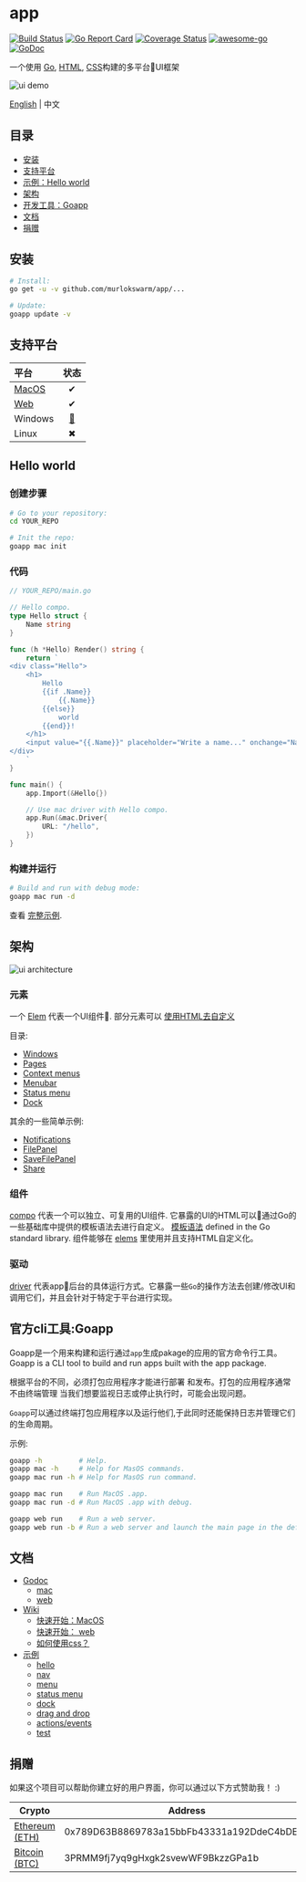 # app

[![Build Status](https://travis-ci.org/murlokswarm/app.svg?branch=master)](https://travis-ci.org/murlokswarm/app)
[![Go Report Card](https://goreportcard.com/badge/github.com/murlokswarm/app)](https://goreportcard.com/report/github.com/murlokswarm/app)
[![Coverage Status](https://coveralls.io/repos/github/murlokswarm/app/badge.svg?branch=master)](https://coveralls.io/github/murlokswarm/app?branch=master)
[![awesome-go](https://cdn.rawgit.com/sindresorhus/awesome/d7305f38d29fed78fa85652e3a63e154dd8e8829/media/badge.svg)](https://github.com/avelino/awesome-go#readme)
[![GoDoc](https://godoc.org/github.com/murlokswarm/app?status.svg)](https://godoc.org/github.com/murlokswarm/app)

一个使用
[Go](https://golang.org), [HTML](https://en.wikipedia.org/wiki/HTML5),
[CSS](https://en.wikipedia.org/wiki/Cascading_Style_Sheets)构建的多平台UI框架

![ui demo](https://github.com/murlokswarm/app/wiki/assets/ui-demo-large.gif)

[English](./README.md) | 中文

## 目录

* [安装](#install)
* [支持平台](#support)
* [示例：Hello world](#hello)
* [架构](#architecture)
* [开发工具：Goapp](#goapp)
* [文档](#doc)
* [捐赠](#donate)

<a name="install"></a>

## 安装

```sh
# Install:
go get -u -v github.com/murlokswarm/app/...

# Update:
goapp update -v
```

<a name="support"></a>

## 支持平台

|平台|状态|
|:-|:-:|
|[MacOS](https://godoc.org/github.com/murlokswarm/app/drivers/mac#Driver)|✔|
|[Web](https://godoc.org/github.com/murlokswarm/app/drivers/web#Driver)|✔|
|Windows|[🔨](https://github.com/murlokswarm/app/issues/141)|
|Linux|✖|

<a name="hello"></a>

## Hello world

### 创建步骤

```sh
# Go to your repository:
cd YOUR_REPO

# Init the repo:
goapp mac init
```

### 代码

```go
// YOUR_REPO/main.go

// Hello compo.
type Hello struct {
    Name string
}

func (h *Hello) Render() string {
    return `
<div class="Hello">
    <h1>
        Hello
        {{if .Name}}
            {{.Name}}
        {{else}}
            world
        {{end}}!
    </h1>
    <input value="{{.Name}}" placeholder="Write a name..." onchange="Name" autofocus>
</div>
    `
}

func main() {
    app.Import(&Hello{})

    // Use mac driver with Hello compo.
    app.Run(&mac.Driver{
        URL: "/hello",
    })
}
```

### 构建并运行

```sh
# Build and run with debug mode:
goapp mac run -d
```

查看 [完整示例](https://github.com/murlokswarm/app/tree/master/examples/hello).

<a name="architecture"></a>

## 架构

![ui architecture](https://github.com/murlokswarm/app/wiki/assets/architecture.png)

### 元素

一个 [Elem](https://godoc.org/github.com/murlokswarm/app#Elem) 代表一个UI组件. 部分元素可以
[使用HTML去自定义](https://godoc.org/github.com/murlokswarm/app#ElemWithCompo)

目录:

* [Windows](https://godoc.org/github.com/murlokswarm/app#NewWindow)
* [Pages](https://godoc.org/github.com/murlokswarm/app#NewPage)
* [Context menus](https://godoc.org/github.com/murlokswarm/app#NewContextMenu)
* [Menubar](https://godoc.org/github.com/murlokswarm/app#MenuBar)
* [Status menu](https://godoc.org/github.com/murlokswarm/app#NewStatusMenu)
* [Dock](https://godoc.org/github.com/murlokswarm/app#Dock)

其余的一些简单示例:

* [Notifications](https://godoc.org/github.com/murlokswarm/app#NewNotification)
* [FilePanel](https://godoc.org/github.com/murlokswarm/app#NewFilePanel)
* [SaveFilePanel](https://godoc.org/github.com/murlokswarm/app#NewSaveFilePanel)
* [Share](https://godoc.org/github.com/murlokswarm/app#NewShare)

### 组件

[compo](https://godoc.org/github.com/murlokswarm/app#Compo) 代表一个可以独立、可复用的UI组件. 它暴露的UI的HTML可以通过Go的一些基础库中提供的模板语法去进行自定义。
[模板语法](https://golang.org/pkg/text/template/) defined in the Go
standard library. 组件能够在
[elems](https://godoc.org/github.com/murlokswarm/app#ElemWithCompo) 里使用并且支持HTML自定义化。

### 驱动

[driver](https://godoc.org/github.com/murlokswarm/app#Driver) 代表app后台的具体运行方式。它暴露一些`Go`的操作方法去创建/修改UI和调用它们，并且会针对于特定于平台进行实现。
<a name="goapp"></a>

## 官方cli工具:Goapp

Goapp是一个用来构建和运行通过`app`生成pakage的应用的官方命令行工具。
Goapp is a CLI tool to build and run apps built with the app package.

根据平台的不同，必须打包应用程序才能进行部署
和发布。打包的应用程序通常不由终端管理
当我们想要监视日志或停止执行时，可能会出现问题。

`Goapp`可以通过终端打包应用程序以及运行他们,于此同时还能保持日志并管理它们的生命周期。

示例:

```sh
goapp -h         # Help.
goapp mac -h     # Help for MasOS commands.
goapp mac run -h # Help for MasOS run command.

goapp mac run    # Run MacOS .app.
goapp mac run -d # Run MacOS .app with debug.

goapp web run    # Run a web server.
goapp web run -b # Run a web server and launch the main page in the default browser.
```

<a name="doc"></a>

## 文档

* [Godoc](https://godoc.org/github.com/murlokswarm/app)
  * [mac](https://godoc.org/github.com/murlokswarm/app/drivers/mac)
  * [web](https://godoc.org/github.com/murlokswarm/app/drivers/web)
* [Wiki](https://github.com/murlokswarm/app/wiki)
  * [快速开始：MacOS](https://github.com/murlokswarm/app/wiki/Getting-started-with-MacOS)
  * [快速开始： web](https://github.com/murlokswarm/app/wiki/Getting-started-with-web)
  * [如何使用css？](https://github.com/murlokswarm/app/wiki/CSS)
* [示例](https://github.com/murlokswarm/app/tree/master/examples)
  * [hello](https://github.com/murlokswarm/app/tree/master/examples/hello)
  * [nav](https://github.com/murlokswarm/app/tree/master/examples/nav)
  * [menu](https://github.com/murlokswarm/app/tree/master/examples/menu)
  * [status menu](https://github.com/murlokswarm/app/tree/master/examples/statusmenu)
  * [dock](https://github.com/murlokswarm/app/tree/master/examples/dock)
  * [drag and drop](https://github.com/murlokswarm/app/tree/master/examples/dragdrop)
  * [actions/events](https://github.com/murlokswarm/app/tree/master/examples/action-event)
  * [test](https://github.com/murlokswarm/app/tree/master/examples/test)

<a name="donate"></a>

## 捐赠

如果这个项目可以帮助你建立好的用户界面，你可以通过以下方式赞助我！ :)

|Crypto|Address|
|-|-|
|[Ethereum (ETH)](https://www.coinbase.com/addresses/5b483b8df2ba04096454ea62)|0x789D63B8869783a15bbFb43331a192DdeC4bDE53|
|[Bitcoin (BTC)](https://www.coinbase.com/addresses/5b483f32bec71f034450c264)|3PRMM9fj7yq9gHxgk2svewWF9BkzzGPa1b|
